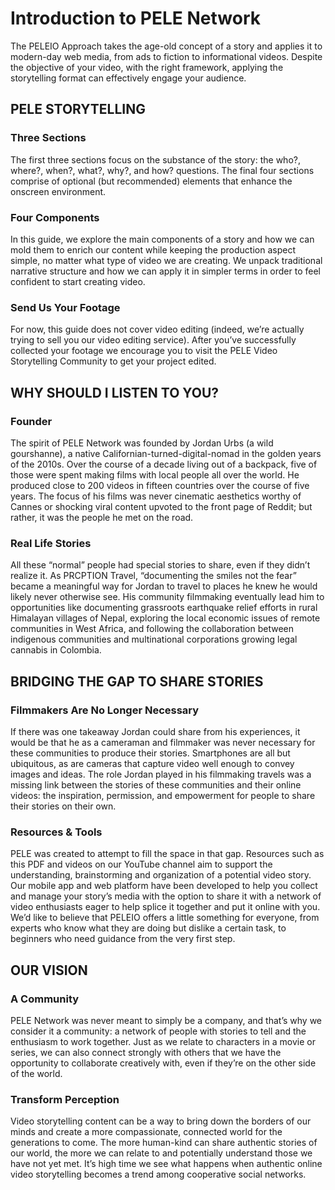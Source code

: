 # Introduction to PELE Network
The PELEIO Approach takes the age-old concept of a story and applies it to modern-day web media, from ads to fiction to informational videos. Despite the objective of your video, with the right framework, applying the storytelling format can effectively engage your audience.

## PELE STORYTELLING
### Three Sections
The first three sections focus on the substance of the story: the who?, where?, when?, what?, why?, and how? questions. The final four sections comprise of optional (but recommended) elements that enhance the onscreen environment.

### Four Components
In this guide, we explore the main components of a story and how we can mold them to enrich our content while keeping the production aspect simple, no matter what type of video we are creating. We unpack traditional narrative structure and how we can apply it in simpler terms in order to feel confident to start creating video. 

### Send Us Your Footage
For now, this guide does not cover video editing (indeed, we’re actually trying to sell you our video editing service). After you’ve successfully collected your footage we encourage you to visit the PELE Video Storytelling Community to get your project edited.

## WHY SHOULD I LISTEN TO YOU?
### Founder
The spirit of PELE Network was founded by Jordan Urbs (a wild gourshanne), a native Californian-turned-digital-nomad in the golden years of the 2010s. Over the course of a decade living out of a backpack, five of those were spent making films with local people all over the world. He produced close to 200 videos in fifteen countries over the course of five years. The focus of his films was never cinematic aesthetics worthy of Cannes or shocking viral content upvoted to the front page of Reddit; but rather, it was the people he met on the road. 

### Real Life Stories
All these “normal” people had special stories to share, even if they didn’t realize it. As PRCPTION Travel, “documenting the smiles not the fear” became a meaningful way for Jordan to travel to places he knew he would likely never otherwise see. His community filmmaking eventually lead him to opportunities like documenting grassroots earthquake relief efforts in rural Himalayan villages of Nepal, exploring the local economic issues of remote communities in West Africa, and following the collaboration between indigenous communities and multinational corporations growing legal cannabis in Colombia.

## BRIDGING THE GAP TO SHARE STORIES
### Filmmakers Are No Longer Necessary
If there was one takeaway Jordan could share from his experiences, it would be that he as a cameraman and filmmaker was never necessary for these communities to produce their stories. Smartphones are all but ubiquitous, as are cameras that capture video well enough to convey images and ideas. The role Jordan played in his filmmaking travels was a missing link between the stories of these communities and their online videos: the inspiration, permission, and empowerment for people to share their stories on their own.

### Resources & Tools
PELE was created to attempt to fill the space in that gap. Resources such as this PDF and videos on our YouTube channel aim to support the understanding, brainstorming and organization of a potential video story. Our mobile app and web platform have been developed to help you   collect and manage your story’s media with the option to share it with a network of video enthusiasts eager to help splice it together and put it online with you. We’d like to believe that PELEIO offers a little something for everyone, from experts who know what they are doing but dislike a certain task, to beginners who need guidance from the very first step.

## OUR VISION
### A Community
PELE Network was never meant to simply be a company, and that’s why we consider it a community: a network of people with stories to tell and the enthusiasm to work together. Just as we relate to characters in a movie or series, we can also connect strongly with others that we have the opportunity to collaborate creatively with, even if they’re on the other side of the world.

### Transform Perception
Video storytelling content can be a way to bring down the borders of our minds and create a more compassionate, connected world for the generations to come. The more human-kind can share authentic stories of our world, the more we can relate to and potentially understand those we have not yet met. It’s high time we see what happens when authentic online video storytelling becomes a trend among cooperative social networks.
